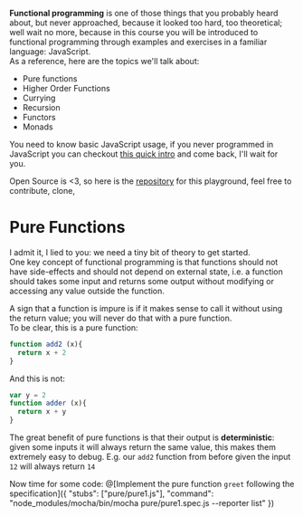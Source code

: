 **Functional programming** is one of those things that you probably heard about, but never approached, because it looked too hard, too theoretical; well wait no more, because in this course you will be introduced to functional programming through examples and exercises in a familiar language: JavaScript.  
As a reference, here are the topics we'll talk about:  
- Pure functions
- Higher Order Functions
- Currying
- Recursion
- Functors
- Monads

You need to know basic JavaScript usage, if you never programmed in JavaScript you can checkout [this quick intro](https://learnxinyminutes.com/docs/javascript/) and come back, I'll wait for you.

Open Source is <3, so here is the [repository](https://github.com/ZaninAndrea/playground-przgjbPq) for this playground, feel free to contribute, clone, 

# Pure Functions  
I admit it, I lied to you: we need a tiny bit of theory to get started.  
One key concept of functional programming is that functions should not have side-effects and should not depend on external state, i.e. a function should takes some input and returns some output without modifying or accessing any value outside the function.

A sign that a function is impure is if it makes sense to call it without using the return value; you will never do that with a pure function.  
To be clear, this is a pure function:

``` js
function add2 (x){
  return x + 2
}
```

And this is not:
``` js
var y = 2
function adder (x){
  return x + y
}
```

The great benefit of pure functions is that their output is **deterministic**: given some inputs it will always return the same value, this makes them extremely easy to debug. E.g. our `add2` function from before given the input `12` will always return `14`

Now time for some code:
@[Implement the pure function `greet` following the specification]({ "stubs": ["pure/pure1.js"], "command": "node_modules/mocha/bin/mocha pure/pure1.spec.js --reporter list" })
